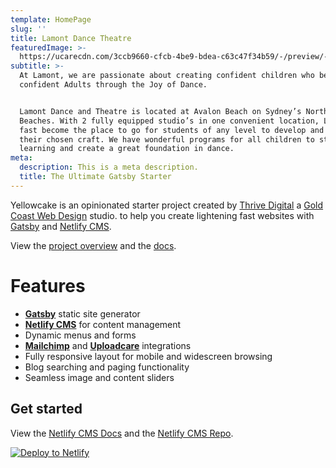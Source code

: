 ```yaml
---
template: HomePage
slug: ''
title: Lamont Dance Theatre
featuredImage: >-
  https://ucarecdn.com/3ccb9660-cfcb-4be9-bdea-c63c47f34b59/-/preview/-/enhance/76/
subtitle: >-
  At Lamont, we are passionate about creating confident children who become
  confident Adults through the Joy of Dance.


  Lamont Dance and Theatre is located at Avalon Beach on Sydney’s Northern
  Beaches. With 2 fully equipped studio’s in one convenient location, Lamont has
  fast become the place to go for students of any level to develop and sustain
  their chosen craft. We have wonderful programs for all children to start
  learning and create a great foundation in dance.
meta:
  description: This is a meta description.
  title: The Ultimate Gatsby Starter
---
```


Yellowcake is an opinionated starter project created by [Thrive Digital](https://thriveweb.com.au/) a [Gold Coast Web Design](https://thriveweb.com.au/) studio. to help you create lightening fast websites with [Gatsby](https://gatsbyjs.org) and [Netlify CMS](https://netlifycms.org).

View the [project overview](https://thriveweb.com.au/the-lab/yellowcake-gatsby-react-js-starter-project/) and the [docs](https://github.com/thriveweb/yellowcake/blob/master/README.md).

# Features

- **[Gatsby](https://gatsbyjs.org)** static site generator
- **[Netlify CMS](https://github.com/netlify/netlify-cms)** for content management
- Dynamic menus and forms
- **[Mailchimp](http://mailchimp.com)** and **[Uploadcare](https://uploadcare.com)** integrations
- Fully responsive layout for mobile and widescreen browsing
- Blog searching and paging functionality
- Seamless image and content sliders

## Get started

View the [Netlify CMS Docs](https://www.netlifycms.org/docs/) and the [Netlify CMS Repo](https://github.com/netlify/netlify-cms).

[![Deploy to Netlify](https://www.netlify.com/img/deploy/button.svg)](https://app.netlify.com/start/deploy?repository=https://github.com/thriveweb/yellowcake&stack=cms)
